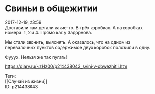 Свиньи в общежитии
===================

   
 2017-12-19, 23:59   
  Доставили нам детали какие-то. В трёх коробках. А на коробках номера: 1, 2 и 4. Прямо как у Задорнова.   
   
 Мы стали звонить, выяснять. А оказалось, что на одном из перевалочных пунктов содержимое двух коробок положили в одну.   
   
 Фууух. Нельзя же так пугать!   
    
 <https://diary.ru/~zHz00/p214438043_svini-v-obwezhitii.htm>   
   
 Теги:   
 [[Случай из жизни]]   
 ID: p214438043